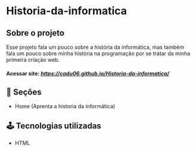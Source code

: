 # Historia-da-informatica

## Sobre o projeto

Esse projeto fala um pouco sobre a história da informática, mas também fala um pouco sobre minha história na programação por se tratar da minha primeira criação web.

#### Acessar site: *https://cadu06.github.io/Historia-da-informatica/*

## 📄 Seções

- Home (Aprenta a historia da informática)
  
## 🕹️ Tecnologias utilizadas

- HTML
